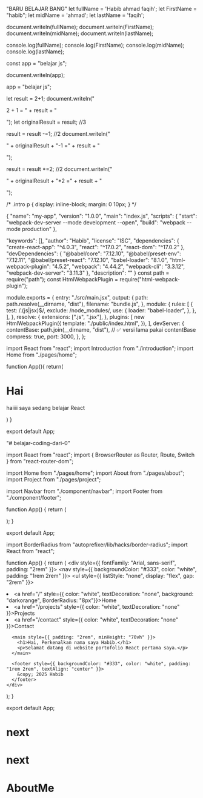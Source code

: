 "BARU BELAJAR BANG"
let fullName = 'Habib ahmad faqih';
let FirstName = "habib";
let midName = 'ahmad';
let lastName = 'faqih';

document.writeln(fullName);
document.writeln(FirstName);
document.writeln(midName);
document.writeln(lastName);

console.log(fullName);
console.log(FirstName);
console.log(midName);
console.log(lastName);


const app = "belajar js";

document.writeln(app);

app = "belajar js";

let result = 2+1;
document.writeln("<P> 2 + 1 = " + result +  "<P>");
 let originalResult = result; //3

result = result -=1; //2
document.writeln("<p>" + originalResult + "-1 =" + result + "</p>");

result = result *=2; //2
document.writeln("<p>" + originalResult + "*2 =" + result + "</p>");


/* .intro p {
    display: inline-block;
    margin: 0 10px;
} */

{
  "name": "my-app",
  "version": "1.0.0",
  "main": "index.js",
  "scripts": {
    "start": "webpack-dev-server --mode development --open",
    "build": "webpack --mode production"
  },

  "keywords": [],
  "author": "Habib",
  "license": "ISC",
  "dependencies": {
    "create-react-app": "^4.0.3",
    "react": "^17.0.2",
    "react-dom": "^17.0.2"
  },
  "devDependencies": {
    "@babel/core": "7.12.10",
    "@babel/preset-env": "7.12.11",
    "@babel/preset-react": "7.12.10",
    "babel-loader": "8.1.0",
    "html-webpack-plugin": "4.5.2",
    "webpack": "4.44.2",
    "webpack-cli": "3.3.12",
    "webpack-dev-server": "3.11.3"
  },
  "description": ""
}
const path = require("path");
const HtmlWebpackPlugin = require("html-webpack-plugin");

module.exports = {
  entry: "./src/main.jsx",
  output: {
    path: path.resolve(__dirname, "dist"),
    filename: "bundle.js",
  },
  module: {
    rules: [
      {
        test: /\.(js|jsx)$/,
        exclude: /node_modules/,
        use: {
          loader: "babel-loader",
        },
      },
    ],
  },
  resolve: {
    extensions: [".js", ".jsx"],
  },
  plugins: [
    new HtmlWebpackPlugin({
      template: "./public/index.html",
    }),
  ],
  devServer: {
    contentBase: path.join(__dirname, "dist"), // ✅ versi lama pakai contentBase
    compress: true,
    port: 3000,
  },
};

import React from "react";
import Introduction from "./introduction";
import Home from "./pages/home";

function App(){
    return(
        <div>
            <Introduction/>
            <Home/>
            <h1>Hai</h1>
            <p>haiiii saya sedang belajar React</p>
        </div>
    )
}

export default App;




"# belajar-coding-dari-0" 

import React from "react";
import { BrowserRouter as Router, Route, Switch } from "react-router-dom";

import Home from "./pages/home";
import About from "./pages/about";
import Project from "./pages/project";

import Navbar from "./component/navbar";
import Footer from "./component/footer";

function App() {
  return (
    <Router>
      <Navbar />
      <Switch>
        <Route exact path="/" component={Home} />
        <Route path="/about" component={About} />
        <Route path="/project" component={Project} />
      </Switch>
      <Footer />
    </Router>
  );
}

export default App;

import BorderRadius from "autoprefixer/lib/hacks/border-radius";
import React from "react";

function App() {
  return (
    <div style={{ fontFamily: "Arial, sans-serif", padding: "2rem" }}>
      <nav style={{ backgroundColor: "#333", color: "white", padding: "1rem 2rem" }}>
        <ul style={{ listStyle: "none", display: "flex", gap: "2rem" }}>
          <li><a href="/" style={{ color: "white", textDecoration: "none", background: "darkorange",
 BorderRadius: "8px"}}>Home</a></li>
          <li><a href="/projects" style={{ color: "white", textDecoration: "none" }}>Projects</a></li>
          <li><a href="/contact" style={{ color: "white", textDecoration: "none" }}>Contact</a></li>
        </ul>
      </nav>

      <main style={{ padding: "2rem", minHeight: "70vh" }}>
        <h1>Hai, Perkenalkan nama saya Habib.</h1>
        <p>Selamat datang di website portofolio React pertama saya.</p>
      </main>

      <footer style={{ backgroundColor: "#333", color: "white", padding: "1rem 2rem", textAlign: "center" }}>
        &copy; 2025 Habib
      </footer>
    </div>
  );
}

export default App;

# next
# next
# AboutMe
